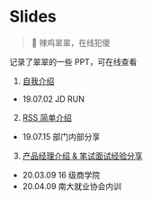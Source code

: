# Slides

> 🤔 辣鸡翠翠，在线犯傻

记录了翠翠的一些 PPT，可在线查看

1. [自我介绍](https://idealclover.cn/slides/1/#2)
  * 19.07.02 JD RUN
2. [RSS 简单介绍](https://idealclover.cn/slides/2/#2)
  * 19.07.15 部门内部分享
3. [产品经理介绍 & 笔试面试经验分享](https://idealclover.cn/slides/3/#2)
  * 20.03.09 16 级商学院
  * 20.04.09 南大就业协会内训

